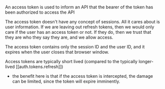 
An access token is used to inform an API that the bearer of the token has been authorized to access the API

The access token doesn't have any concept of sessions. All it cares about is user information. If we are leaving out refresh tokens, then we would only care if the user has an access token or not. If they do, then we trust that they are who they say they are, and we allow access.

The access token contains only the session ID and the user ID, and it expires when the user closes that browser window.

Access tokens are typically short lived (compared to the typically longer-lived [[auth.tokens.refresh]])
- the benefit here is that if the access token is intercepted, the damage can be limited, since the token will expire imminently.